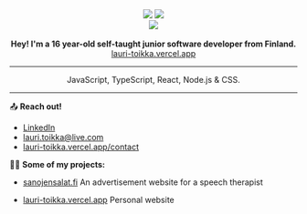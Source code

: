 
<div align="center">
  <img src="https://github-readme-stats.vercel.app/api?username=Lare1&show_icons=true&theme=tokyonight&hide_border=true&count_private=true)](https://github.com/anuraghazra/github-readme-stats"/>
  <img src="https://github-readme-stats.vercel.app/api/top-langs/?username=Lare1&theme=tokyonight&hide_border=true&count_private=true)](https://github.com/anuraghazra/github-readme-stats"/>
</div>

<div align="center">
  <img align="center" src="https://komarev.com/ghpvc/?username=Lare1&color=brightgreen&style=for-the-badge)"/>
</div>

<br/>

<div align="center">
    <strong>
       Hey! I'm a 16 year-old self-taught junior software developer from Finland.
    </strong>
</div>

<div align="center">
  <a href="https://lauri-toikka.vercel.app">lauri-toikka.vercel.app<a/>
</div>

---

<div align="center">
    JavaScript, TypeScript, React, Node.js & CSS.
</div>

---

📤 **Reach out!**
- [LinkedIn](https://www.linkedin.com/mwlite/in/lauri-toikka-a52925230)
- lauri.toikka@live.com
- [lauri-toikka.vercel.app/contact](https://lauri-toikka.vercel.app/contact)

👷‍♂️ **Some of my projects:**

- [sanojensalat.fi](https://sanojensalat.fi)
An advertisement website for a speech therapist

- [lauri-toikka.vercel.app](https://lauri-toikka.vercel.app/)
Personal website
